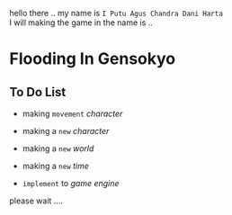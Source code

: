 hello there .. 
my name is 
`I Putu Agus Chandra Dani Harta`
<br>
I will making the game in the name is ..
<h1>Flooding In Gensokyo</h1>

<h2>To Do List</h2>

- making `movement` *character*

- making a `new` *character*

- making a `new` *world*

- making a `new` *time*

- `implement` to *game engine*




please wait ....